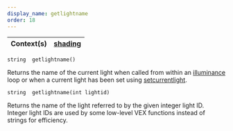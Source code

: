 ```yaml
---
display_name: getlightname
order: 18
---
```

| Context(s) | [shading](../contexts/shading.html) |
| --- | --- |

`string  getlightname()`

Returns the name of the current light when called from within an
[illuminance](illuminance.html "Loops through all light sources in the scene, calling the light shader for each light source to set the Cl and L global variables.") loop or when a current light has been set using
[setcurrentlight](setcurrentlight.html "Sets the current light").

`string  getlightname(int lightid)`

Returns the name of the light referred to by the given integer
light ID. Integer light IDs are used by some low-level VEX functions
instead of strings for efficiency.
